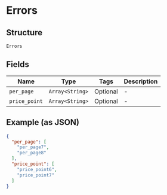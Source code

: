 
# Errors

## Structure

`Errors`

## Fields

| Name | Type | Tags | Description |
|  --- | --- | --- | --- |
| `per_page` | `Array<String>` | Optional | - |
| `price_point` | `Array<String>` | Optional | - |

## Example (as JSON)

```json
{
  "per_page": [
    "per_page7",
    "per_page8"
  ],
  "price_point": [
    "price_point6",
    "price_point7"
  ]
}
```

